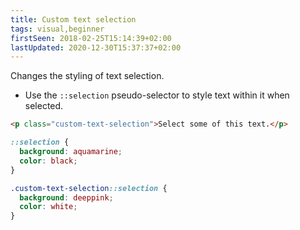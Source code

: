 ```yaml
---
title: Custom text selection
tags: visual,beginner
firstSeen: 2018-02-25T15:14:39+02:00
lastUpdated: 2020-12-30T15:37:37+02:00
---
```


Changes the styling of text selection.

- Use the `::selection` pseudo-selector to style text within it when selected.

```html
<p class="custom-text-selection">Select some of this text.</p>
```

```css
::selection {
  background: aquamarine;
  color: black;
}

.custom-text-selection::selection {
  background: deeppink;
  color: white;
}
```

